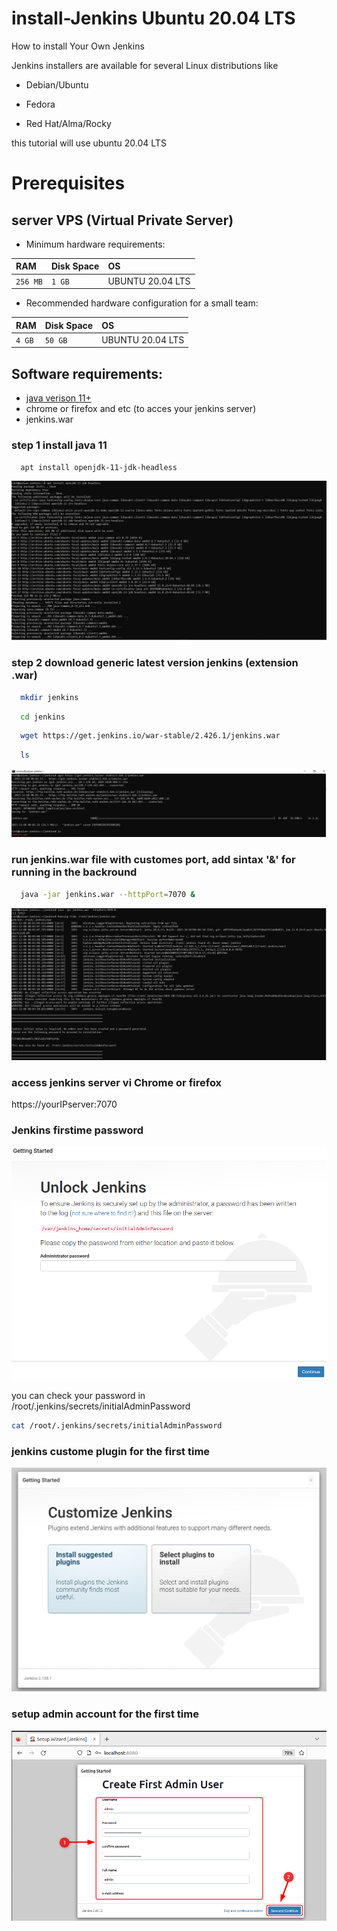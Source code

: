 # install-Jenkins Ubuntu 20.04 LTS
How to install Your Own Jenkins

Jenkins installers are available for several Linux distributions like 

- Debian/Ubuntu

- Fedora

- Red Hat/Alma/Rocky

this tutorial will use ubuntu 20.04 LTS

# Prerequisites
## server VPS (Virtual Private Server)

- Minimum hardware requirements:

| RAM | Disk Space    | OS              |
| :-------- | :------- | :------------------------- |
| `256 MB` | `1 GB` | UBUNTU 20.04 LTS |


- Recommended hardware configuration for a small team:

| RAM | Disk Space    | OS              |
| :-------- | :------- | :------------------------- |
| `4 GB` | `50 GB` | UBUNTU 20.04 LTS |

## Software requirements:
 
- [java verison 11+](https://www.jenkins.io/doc/book/platform-information/support-policy-java/)</br>
- chrome or firefox and etc (to acces your jenkins server)
- jenkins.war

### step 1 install java 11
```bash
  apt install openjdk-11-jdk-headless
```
![Alt text](image.png)

### step 2 download generic latest version jenkins (extension .war)
```bash
  mkdir jenkins
```
```bash
  cd jenkins
```
```bash
  wget https://get.jenkins.io/war-stable/2.426.1/jenkins.war
```
```bash
  ls
```
![Alt text](image-1.png)

### run jenkins.war file with customes port, add sintax '&' for running in the backround 
```bash
  java -jar jenkins.war --httpPort=7070 &
```
![Alt text](image-2.png)

### access jenkins server vi Chrome or firefox
https://yourIPserver:7070


### Jenkins firstime password
![Alt text](image-3.png)

you can check your password in /root/.jenkins/secrets/initialAdminPassword

```bash
cat /root/.jenkins/secrets/initialAdminPassword
```

### jenkins custome plugin for the first time
![Alt text](image-4.png)

### setup admin account for the first time

![Alt text](image-5.png)








